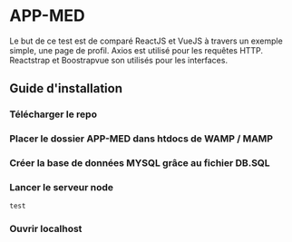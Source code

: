 # APP-MED

Le but de ce test est de comparé ReactJS et VueJS à travers un exemple simple, une page de profil.
Axios est utilisé pour les requêtes HTTP.
Reactstrap et Boostrapvue son utilisés pour les interfaces. 

## Guide d'installation

### Télécharger le repo

### Placer le dossier APP-MED dans htdocs de WAMP / MAMP 

### Créer la base de données MYSQL grâce au fichier DB.SQL

### Lancer le serveur node 
    
    test
    


### Ouvrir localhost 
